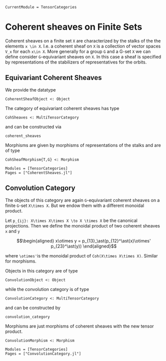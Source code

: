 ```@meta
CurrentModule = TensorCategories
```

# Coherent sheaves on Finite Sets

Coherent sheaves on a finite set ``X`` are characterized by the stalks of the
the elements ``x \in X``. I.e. a coherent sheaf on ``X`` is a collection of
vector spaces ``V_x`` for each ``x\in X``. More generally for a group ``G`` and
a G-set ``X`` we can define consider ``G``-equivariant sheaves on ``X``. In this
case a sheaf is specified by representations of the stabilizers of representatives
for the orbits.

## Equivariant Coherent Sheaves

We provide the datatype

```
CoherentSheafObject <: Object
```

The category of equivariant coherent sheaves has type

```
CohSheaves <: MultiTensorCategory
```

and can be constructed via

```@docs
coherent_sheaves
```

Morphisms are given by morphisms of representations of the stalks and are of type

```
CohSheafMorphism{T,G} <: Morphism
```

```@autodocs
Modules = [TensorCategories]
Pages = ["CoherentSheaves.jl"]
```

## Convolution Category

The objects of this category are again ``G``-equivariant coherent sheaves on a
finite ``G``-set ``X\times X``. But we endow them with a different monoidal product.

Let ``p_{ij}: X\times X\times X \to X \times X`` be the canonical projections.
Then we define the monoidal product of two coherent sheaves ``x`` and ``y``

```math
\begin{aligned}
x\otimes y = p_{13}_\ast(p_{12}^\ast(x)\otimes' p_{23}^\ast(y))
\end{aligned}
```

where ``\otimes'``is the monoidal product of ``Coh(X\times X\times X)``. Similar for
morphisms.

Objects in this category are of type

```
ConvolutionObject <: Object
```

while the convolution category is of type

```
ConvolutionCategory <: MultiTensorCategory
```

and can be constructed by

```@docs
convolution_category
```

Morphisms are just morphisms of coherent sheaves with the new tensor product.

```
ConvolutionMorphism <: Morphism
```

```@autodocs
Modules = [TensorCategories]
Pages = ["ConvolutionCategory.jl"]
```
